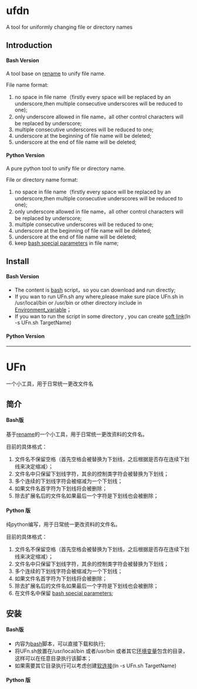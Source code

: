 # ufdn
A tool for uniformly changing file or directory names

## Introduction
#### Bash Version
A tool base on [rename](http://plasmasturm.org/code/rename/) to unify file name.

File name format:
1. no space in file name（firstly every space will be replaced by an underscore,then multiple consecutive underscores will be reduced to one);
2. only underscore allowed in file name，all other control characters will be replaced by underscore;
3. multiple consecutive underscores will be reduced to one;
4. underscore at the beginning of file name will be deleted;
5. underscore at the end of file name will be deleted;

#### Python Version
A pure python tool to unify file or directory name.

File or directory name format:
1. no space in file name（firstly every space will be replaced by an underscore,then multiple consecutive underscores will be reduced to one);
2. only underscore allowed in file name，all other control characters will be replaced by underscore;
3. multiple consecutive underscores will be reduced to one;
4. underscore at the beginning of file name will be deleted;
5. underscore at the end of file name will be deleted;
6. keep [bash special parameters](https://www.gnu.org/software/bash/manual/html_node/Special-Parameters.html) in file name;

## Install
#### Bash Version
* The content is [bash](https://www.gnu.org/software/bash/) script，so you can download and run directly;
* If you wan to run UFn.sh any where,please make sure place UFn.sh in /usr/local/bin or /usr/bin or other directory include in [Environment_variable](https://en.wikipedia.org/wiki/Environment_variable)；
* If you wan to run the script in some directory , you can create [soft link](https://en.wikipedia.org/wiki/Ln_(Unix))(ln -s UFn.sh TargetName)

#### Python Version

---

# UFn
一个小工具，用于日常统一更改文件名

## 简介
#### Bash版
基于[rename](http://plasmasturm.org/code/rename/)的一个小工具，用于日常统一更改资料的文件名。

目前的具体格式：
1. 文件名不保留空格（首先空格会被替换为下划线，之后根据是否存在连续下划线来决定缩减）；
2. 文件名中只保留下划线字符，其余的控制类字符会被替换为下划线；
3. 多个连续的下划线字符会被缩减为一个下划线；
4. 如果文件名首字符为下划线将会被删除；
5. 除去扩展名后的文件名如果最后一个字符是下划线也会被删除；

#### Python 版
纯python编写，用于日常统一更改资料的文件名。

目前的具体格式：
1. 文件名不保留空格（首先空格会被替换为下划线，之后根据是否存在连续下划线来决定缩减）；
2. 文件名中只保留下划线字符，其余的控制类字符会被替换为下划线；
3. 多个连续的下划线字符会被缩减为一个下划线；
4. 如果文件名首字符为下划线将会被删除；
5. 除去扩展名后的文件名如果最后一个字符是下划线也会被删除；
6. 在文件名中保留 [bash special parameters](https://www.gnu.org/software/bash/manual/html_node/Special-Parameters.html);

## 安装
#### Bash版
* 内容为[bash](https://www.gnu.org/software/bash/)脚本，可以直接下载和执行;
* 将UFn.sh放置在/usr/local/bin 或者/usr/bin 或者其它[环境变量](https://en.wikipedia.org/wiki/Environment_variable)包含的目录，这样可以在任意目录执行该脚本；
* 如果需要其它目录执行可以考虑创建[软连接](https://en.wikipedia.org/wiki/Ln_(Unix))(ln -s UFn.sh TargetName)

#### Python 版
